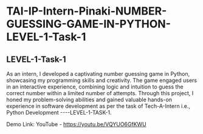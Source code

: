 # TAI-IP-Intern-Pinaki-NUMBER-GUESSING-GAME-IN-PYTHON-LEVEL-1-Task-1
LEVEL-1-Task-1
---------------------------------------------------------------------------------------------
As an intern, I developed a captivating number guessing game in Python, showcasing my programming skills and creativity. The game engaged users in an interactive experience, combining logic and intuition to guess the correct number within a limited number of attempts. Through this project, I honed my problem-solving abilities and gained valuable hands-on experience in software development as per the task of Tech-A-Intern i.e., Python Development ----LEVEL-1-TASK-1.


Demo Link:
YouTube - https://youtu.be/VQYUO6GfKWU
